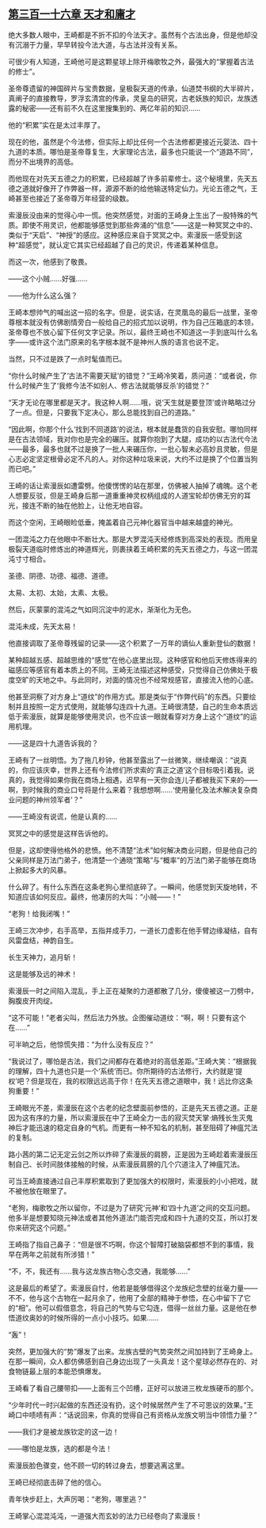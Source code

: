 ## [第三百一十六章 天才和庸才](https://www.xxbiquge.com/11_11207/9186972.html)


  绝大多数人眼中，王崎都是不折不扣的今法天才。虽然有个古法出身，但是他却没有沉溺于力量，早早转投今法大道，与古法并没有关系。

  可很少有人知道，王崎他可是这颗星球上除开梅歌牧之外，最强大的“掌握着古法的修士”。

  圣帝尊遗留的神国碎片与宝贵数据，皇极裂天道的传承，仙道焚书纲的大半碎片，真阐子的直接教导，罗浮玄清宫的传承，灵皇岛的研究，古老妖族的知识，龙族透露的秘密——还有前不久在这里搜集到的、两亿年前的知识……

  他的“积累”实在是太过丰厚了。

  现在的他，虽然是个今法修，但实际上却比任何一个古法修都更接近元婴法、四十九道的本质。哪怕是圣帝尊复生，大家理论古法，最多也只能说一个“道路不同”，而分不出境界的高低。

  而他现在对先天五德之力的积累，已经超越了许多前辈修士。这个秘境里，先天五德之道就好像开了作弊器一样，源源不断的给他输送特定仙力。光论五德之气，王崎甚至也接近了圣帝尊万年经营的级数。

  索漫辰没由来的觉得心中一慌。他突然感觉，对面的王崎身上生出了一股特殊的气质。即使不用灵识，他都能够感觉到那些奔涌的“信息”——这是一种冥冥之中的、类似于“天启”、“神授”的感应。这种感应来自于冥冥之中。索漫辰一感受到这种“超感觉”，就认定它其实已经超越了自己的灵识，传递着某种信息。

  而这一次，他感到了敬畏。

  ——这个小贼……好强……

  ——他为什么这么强？

  王崎本想帅气的喊出这一招的名字。但是，说实话，在灵凰岛的最后一战里，圣帝尊根本就没有仿佛剧情旁白一般给自己的招式加以说明，作为自己压箱底的本领，圣帝尊也不放心留下任何文字记录。所以，最终王崎也不知道这一手到底叫什么名字——或许这个法门原来的名字根本就不是神州人族的语言也说不定。

  当然，只不过是跌了一点时髦值而已。

  “你什么时候产生了‘古法不需要天赋’的错觉？”王崎冷笑着，质问道：“或者说，你什么时候产生了‘我修今法不如别人、修古法就能够反杀’的错觉？”

  “天才无论在哪里都是天才。我这种人啊……哦，说‘天生就是要登顶’或许略略过分了一点。但是，只要我下定决心，那么总能找到自己的道路。”

  “因此啊，你那个什么‘找到不同道路’的说法，根本就是蠢货的自我安慰。哪怕同样是在古法领域，我对你也是完全的碾压。就算你抱到了大腿，成功的以古法代今法——最多，最多也就不过是换了一批人来碾压你，一批心智未必高妙且灵敏，但是心志必定坚定根骨必定不凡的人。对你这种垃圾来说，大约不过是换了个位置当狗而已吧。”

  王崎的话让索漫辰如遭雷劈。他傻愣愣的站在那里，仿佛被人抽掉了魂魄。这个老人想要反驳，但是王崎身后那一道重重神灵权柄组成的人道宝轮却仿佛无穷的耳光，接连不断的抽在他脸上，让他无地自容。

  而这个空闲，王崎眼睑低垂，掩盖着自己元神化器官当中越来越盛的神光。

  一团混沌之力在他眼中不断壮大。那是大罗混沌天经修炼到高深处的表现。而用皇极裂天道临时修炼出的神道辉光，则裹挟着王崎积累的先天五德之力，与这一团混沌寸寸相合。

  圣德、阴德、功德、福德、道德。

  太易、太初、太始，太素、太极。

  然后，灰蒙蒙的混沌之气如同沉淀中的泥水，渐渐化为无色。

  混沌未成，先天太易！

  他直接调取了圣帝尊残留的记录——这个积累了一万年的谪仙人重新登仙的数据！

  某种超越五感、超越思维的“感觉”在他心底里出现。这种感官和他后天修炼得来的磁感应等感官有着本质上的不同。王崎无法描述这种感受，只觉得自己仿佛处于极度空旷的天地之中。与此同时，对面的情况也不经常规感官，直接流入他的心底。

  他甚至洞察了对方身上“道纹”的作用方式。那是类似于“作弊代码”的东西。只要绘制并且按照一定方式使用，就能够勾连四十九道。王崎很清楚，自己的生命本质远低于索漫辰，就算是能够使用灵识，也不应该一眼就看穿对方身上这个“道纹”的运用机理。

  ——这是四十九道告诉我的？

  王崎有了一丝明悟。为了拖几秒钟，他甚至露出了一丝微笑，继续嘲讽：“说真的，你应该庆幸，世界上还有今法修们所求索的‘真正之道’这个目标吸引着我。说真的，我觉得如果你我在商场上相遇，迟早有一天你会连儿子都被我买下来的——啊，到时候我的商业口号将是什么来着？我想想啊……‘使用量化及法术解决复杂商业问题的神州领军者’？”

  ——王崎没有说谎，他是认真的……

  冥冥之中的感觉是这样告诉他的。

  但是，这却使得他格外的悲愤。他不清楚“法术”如何解决商业问题，但是他自己的父亲同样是万法门弟子，他清楚一个通晓“策略”与“概率”的万法门弟子能够在商场上掀起多大的风暴。

  什么碎了。有什么东西在这条老狗心里彻底碎了。一瞬间，他感觉到天旋地转，不知道应该如何反应。最终，他凄厉的大叫：“小贼——！”

  “老狗！给我闭嘴！”

  王崎三次冲步，右手高举，五指并成手刀，一道长刀虚影在他手臂边缘凝结，自有风雷盘结，神韵自生。

  长生天神力，追月斩！

  这是能够及远的神术！

  索漫辰一时之间陷入混乱，手上正在凝聚的力道都散了几分，傻傻被这一刀劈中，胸腹皮开肉绽。

  “这不可能！”老者尖叫，然后法力外放。企图催动道纹：“啊，啊！只要有这个在……”

  可半晌之后，他惊慌失措：“为什么没有反应？”

  “我说过了，哪怕是古法，我们之间都存在着绝对的高低差距。”王崎大笑：“根据我的理解，四十九道也只是一个‘系统’而已。你所期待的古法修行，大约就是‘提权’吧？但是现在，我的权限远远高于你！在先天五德之道眼中，我！远比你这条狗重要！”

  王崎眼光不差，索漫辰在这个古老的纪念壁面前参悟的，正是先天五德之道。正是因为这有序的力量，所以索漫辰在中了王崎全力一击的寂灭焚天掌·熵残长生灭鬼神后才能迅速的稳定自身的气机。而更有一种不知名的机制，甚至阻碍了神瘟咒法的复制。

  路小茜的第二记无定云剑之所以炸碎了索漫辰的肩膀，正是因为王崎趁着索漫辰压制自己、长时间肢体接触的时候，从索漫辰肩膀的几个穴道注入了神瘟咒法。

  可当王崎直接通过自己丰厚积累取到了更加强大的权限时，索漫辰的小小把戏，就不被他放在眼里了。

  “老狗，梅歌牧之所以留你，不过是为了研究‘元神’和‘四十九道’之间的交互问题。他多半是想要知晓元神法或者其他外道法门能否完成和四十九道的交互，所以打发你来研究这个问题。”

  王崎指了指自己鼻子：“但是很不巧啊，你这个智障打破脑袋都想不到的事情，我早在两年之前就有所涉猎！”

  “不，不，我还有……我与这龙族古物心念交通，我能够……”

  这是最后的希望了。索漫辰自忖，他若是能够借得这个龙族纪念壁的丝毫力量——不不，他与这个古物在一起月余了，他用了全部的精神于参悟，在心中留下了它的“相”。他可以假借意念，将自己的气势与它勾连，借得一丝丝力量。这是他在参悟道纹奥妙的时候所得的一点小小技巧。如果……

  “轰”！

  突然，更加强大的“势”爆发了出来。龙族古壁的气势突然之间加持到了王崎身上。在那一瞬间，众人都仿佛感到自己身边出现了一头真龙！这个星球必然存在的、对食物链最上层的本能恐惧爆发。

  王崎看了看自己腰带扣——上面有三个凹槽，正好可以放进三枚龙族硬币的那个。

  “少年时代一时兴起做的东西还没有扔，这个时候居然产生了不可思议的效果。”王崎口中啧啧有声：“话说回来，你真的觉得自己有资格从龙族文明当中领悟力量？”

  ——我们才是被龙族钦定的这一边！

  ——哪怕是龙族，选的都是今法！

  索漫辰脸色骤变，他不顾一切的转过身去，想要逃离这里。

  王崎已经彻底击碎了他的信心。

  青年快步赶上，大声厉喝：“老狗，哪里逃？”

  王崎掌心混混沌沌，一道强大而玄妙的法力已经卷向了索漫辰！
